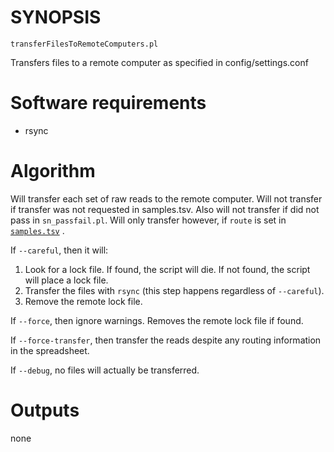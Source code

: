 # SYNOPSIS

`transferFilesToRemoteComputers.pl`

Transfers files to a remote computer as specified in
config/settings.conf

# Software requirements

* rsync

# Algorithm

Will transfer each set of raw reads to the remote
computer.  Will not transfer if transfer was not
requested in samples.tsv. Also will not transfer
if did not pass in `sn_passfail.pl`.
Will only transfer however, if `route` is set in
[`samples.tsv`](/docs/SneakerNetInput.md#samplestsv)
.

If `--careful`, then it will:

1. Look for a lock file. If found, the script will die.
If not found, the script will place a lock file.
2. Transfer the files with `rsync` (this step happens
regardless of `--careful`).
3. Remove the remote lock file.

If `--force`, then ignore warnings.
Removes the remote lock file if found.

If `--force-transfer`, then transfer the reads despite
any routing information in the spreadsheet.

If `--debug`, no files will actually be transferred.

# Outputs

none

